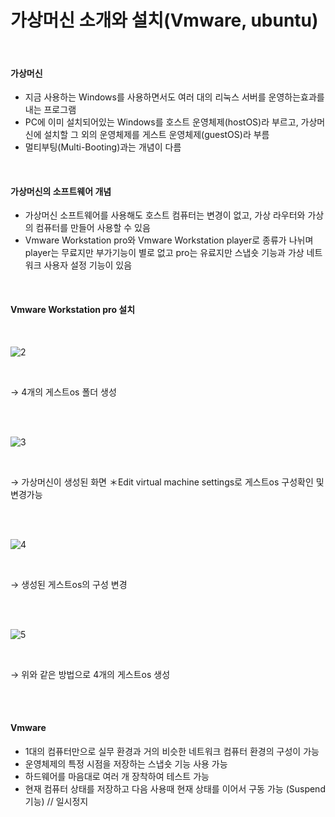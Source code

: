 # 가상머신 소개와 설치(Vmware, ubuntu)


<br>

#### 가상머신

- 지금 사용하는 Windows를 사용하면서도 여러 대의 리눅스 서버를 운영하는효과를 내는 프로그램
- PC에 이미 설치되어있는 Windows를 호스트 운영체제(hostOS)라 부르고, 가상머신에 설치할 그 외의 운영체제를 게스트 운영체제(guestOS)라 부름
- 멀티부팅(Multi-Booting)과는 개념이 다름

<br>

#### 가상머신의 소프트웨어 개념

- 가상머신 소프트웨어를 사용해도 호스트 컴퓨터는 변경이 없고, 가상 라우터와 가상의 컴퓨터를 만들어 사용할 수 있음
- Vmware Workstation pro와 Vmware Workstation player로 종류가 나뉘며 player는 무료지만 부가기능이 별로 없고 
pro는 유료지만 스냅숏 기능과 가상 네트워크 사용자 설정 기능이 있음

<br>

#### Vmware Workstation pro 설치

<br>

![2](https://user-images.githubusercontent.com/84123877/159231740-93071b9d-eb77-45d0-aaa0-23208b504a3a.PNG)

<br> 

→ 4개의 게스트os 폴더 생성  

<br><br>

![3](https://user-images.githubusercontent.com/84123877/159232386-a936b151-d940-45e4-844c-a01b5c4dbcfb.PNG)

<br>

→ 가상머신이 생성된 화면
  ＊Edit virtual machine settings로 게스트os 구성확인 및 변경가능
  
<br><br>
  
![4](https://user-images.githubusercontent.com/84123877/159232563-866e0b7b-6246-472c-92b3-da0572e2bc4a.PNG)

<br>

→ 생성된 게스트os의 구성 변경

<br><br>

![5](https://user-images.githubusercontent.com/84123877/159232568-bdd30d07-5645-4423-8d98-1c95882f2070.PNG)

<br>

→ 위와 같은 방법으로 4개의 게스트os 생성

<br><br>

#### Vmware

- 1대의 컴퓨터만으로 실무 환경과 거의 비슷한 네트워크 컴퓨터 환경의 구성이 가능
- 운영체제의 특정 시점을 저장하는 스냅숏 기능 사용 가능
- 하드웨어를 마음대로 여러 개 장착하여 테스트 가능
- 현재 컴퓨터 상태를 저장하고 다음 사용때 현재 상태를 이어서 구동 가능 
  (Suspend 기능) // 일시정지


```
